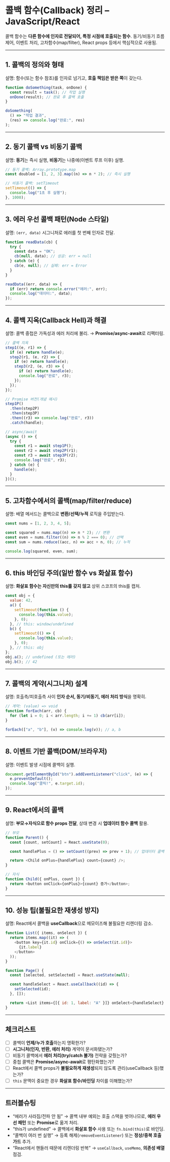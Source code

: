 # 콜백 함수(Callback) 정리 – JavaScript/React

콜백 함수는 **다른 함수에 인자로 전달되어, 특정 시점에 호출되는 함수**. 동기/비동기 흐름 제어, 이벤트 처리, 고차함수(map/filter), React props 등에서 핵심적으로 사용됨.

---

## 1. 콜백의 정의와 형태

설명: 함수(또는 함수 참조)를 인자로 넘기고, **호출 책임은 받은 쪽**이 갖는다.

```js
function doSomething(task, onDone) {
  const result = task(); // 작업 실행
  onDone(result); // 완료 후 콜백 호출
}

doSomething(
  () => "작업 결과",
  (res) => console.log("완료:", res)
);
```

---

## 2. 동기 콜백 vs 비동기 콜백

설명: **동기**는 즉시 실행, **비동기**는 나중에(이벤트 루프 이후) 실행.

```js
// 동기 콜백: Array.prototype.map
const doubled = [1, 2, 3].map((n) => n * 2); // 즉시 실행

// 비동기 콜백: setTimeout
setTimeout(() => {
  console.log("1초 후 실행");
}, 1000);
```

---

## 3. 에러 우선 콜백 패턴(Node 스타일)

설명: `(err, data)` 시그니처로 에러를 첫 번째 인자로 전달.

```js
function readData(cb) {
  try {
    const data = "OK";
    cb(null, data); // 성공: err = null
  } catch (e) {
    cb(e, null); // 실패: err = Error
  }
}

readData((err, data) => {
  if (err) return console.error("에러:", err);
  console.log("데이터:", data);
});
```

---

## 4. 콜백 지옥(Callback Hell)과 해결

설명: 콜백 중첩은 가독성과 에러 처리에 불리. → **Promise/async-await**로 리팩터링.

```js
// 콜백 지옥
step1((e, r1) => {
  if (e) return handle(e);
  step2(r1, (e, r2) => {
    if (e) return handle(e);
    step3(r2, (e, r3) => {
      if (e) return handle(e);
      console.log("완료", r3);
    });
  });
});

// Promise 버전(개념 예시)
step1P()
  .then(step2P)
  .then(step3P)
  .then((r3) => console.log("완료", r3))
  .catch(handle);

// async/await
(async () => {
  try {
    const r1 = await step1P();
    const r2 = await step2P(r1);
    const r3 = await step3P(r2);
    console.log("완료", r3);
  } catch (e) {
    handle(e);
  }
})();
```

---

## 5. 고차함수에서의 콜백(map/filter/reduce)

설명: 배열 메서드는 콜백으로 **변환/선택/누적** 로직을 주입받는다.

```js
const nums = [1, 2, 3, 4, 5];

const squared = nums.map((n) => n * 2); // 변환
const even = nums.filter((n) => n % 2 === 0); // 선택
const sum = nums.reduce((acc, n) => acc + n, 0); // 누적

console.log(squared, even, sum);
```

---

## 6. this 바인딩 주의(일반 함수 vs 화살표 함수)

설명: **화살표 함수는 자신만의 this를 갖지 않고** 상위 스코프의 this를 캡처.

```js
const obj = {
  value: 42,
  a() {
    setTimeout(function () {
      console.log(this.value);
    }, 0);
  }, // this: window/undefined
  b() {
    setTimeout(() => {
      console.log(this.value);
    }, 0);
  }, // this: obj
};
obj.a(); // undefined (또는 에러)
obj.b(); // 42
```

---

## 7. 콜백의 계약(시그니처) 설계

설명: 호출측/피호출측 사이 **인자 순서, 동기/비동기, 에러 처리 방식**을 명확히.

```js
// 계약: (value) => void
function forEach(arr, cb) {
  for (let i = 0; i < arr.length; i += 1) cb(arr[i]);
}

forEach(["a", "b"], (v) => console.log(v)); // a, b
```

---

## 8. 이벤트 기반 콜백(DOM/브라우저)

설명: 이벤트 발생 시점에 콜백이 실행.

```js
document.getElementById("btn").addEventListener("click", (e) => {
  e.preventDefault();
  console.log("클릭!", e.target.id);
});
```

---

## 9. React에서의 콜백

설명: **부모→자식으로 함수 props 전달**, 상태 변경 시 **업데이터 함수 콜백** 활용.

```js
// 부모
function Parent() {
  const [count, setCount] = React.useState(0);

  const handlePlus = () => setCount((prev) => prev + 1); // 업데이터 콜백

  return <Child onPlus={handlePlus} count={count} />;
}

// 자식
function Child({ onPlus, count }) {
  return <button onClick={onPlus}>{count} 증가</button>;
}
```

---

## 10. 성능 팁(불필요한 재생성 방지)

설명: React에서 콜백을 **useCallback**으로 메모이즈해 불필요한 리렌더링 감소.

```js
function List({ items, onSelect }) {
  return items.map((it) => (
    <button key={it.id} onClick={() => onSelect(it.id)}>
      {it.label}
    </button>
  ));
}

function Page() {
  const [selected, setSelected] = React.useState(null);

  const handleSelect = React.useCallback((id) => {
    setSelected(id);
  }, []);

  return <List items={[{ id: 1, label: "A" }]} onSelect={handleSelect} />;
}
```

---

## 체크리스트

- [ ] 콜백이 **언제/누가 호출**하는지 명확한가?
- [ ] **시그니처(인자, 반환, 에러 처리)** 계약이 문서화됐는가?
- [ ] 비동기 콜백에서 **에러 처리(try/catch 불가)** 전략을 갖췄는가?
- [ ] 중첩 콜백은 **Promise/async-await**로 평탄화했는가?
- [ ] React에서 콜백 props가 **불필요하게 재생성**되지 않도록 관리(useCallback 등)했는가?
- [ ] `this` 문맥이 중요한 경우 **화살표 함수/바인딩** 차이를 이해했는가?

---

## 트러블슈팅

- “에러가 사라짐/전파 안 됨” → 콜백 내부 예외는 호출 스택을 벗어나므로, **에러 우선 패턴** 또는 **Promise**로 옮겨 처리.
- “this가 undefined” → 콜백에서 **화살표 함수** 사용 또는 `fn.bind(this)`로 바인딩.
- “콜백이 여러 번 실행” → 등록 해제(`removeEventListener`) 또는 **정상/중복 호출 가드** 추가.
- “React에서 핸들러 때문에 리렌더링 반복” → `useCallback`, `useMemo`, **의존성 배열** 점검.
